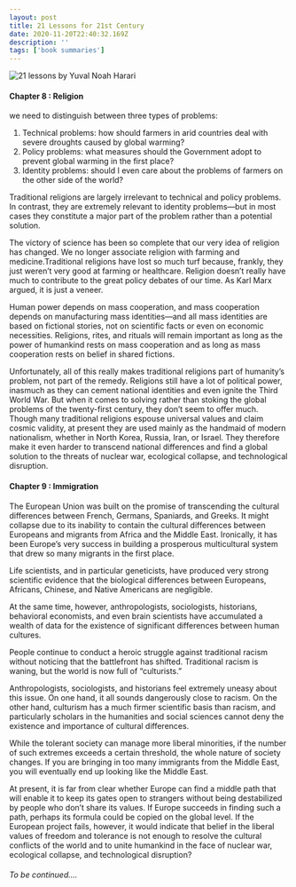 ```yaml
---
layout: post
title: 21 Lessons for 21st Century
date: 2020-11-20T22:40:32.169Z
description: ''
tags: ['book summaries']
---
```


![21 lessons by Yuval Noah Harari](21lessons.jpg)

#### Chapter 8 : Religion
we need to distinguish between three types of problems:
1. Technical problems: how should farmers in arid countries deal with severe droughts caused by global warming?
2.  Policy problems: what measures should the Government adopt to prevent global warming in the first place?
3. Identity problems: should I even care about the problems of farmers on the other side of the world?

Traditional religions are largely irrelevant to technical and policy problems. In contrast, they are extremely relevant to identity problems—but in most cases they constitute a major part of the problem rather than a potential solution. 


The victory of science has been so complete that our very idea of religion has changed. We no longer associate religion with farming and medicine.Traditional religions have lost so much turf because, frankly, they just weren’t very good at farming or healthcare. Religion doesn’t really have much to contribute to the great policy debates of our time. As Karl Marx argued, it is just a veneer.

Human power depends on mass cooperation, and mass cooperation depends on manufacturing mass identities—and all mass identities are based on fictional stories, not on scientific facts or even on economic necessities. Religions, rites, and rituals will remain important as long as the power of humankind rests on mass cooperation and as long as mass cooperation rests on belief in shared fictions.


Unfortunately, all of this really makes traditional religions part of humanity’s problem, not part of the remedy. Religions still have a lot of political power, inasmuch as they can cement national identities and even ignite the Third World War. But when it comes to solving rather than stoking the global problems of the twenty-first century, they don’t seem to offer much. Though many traditional religions espouse universal values and claim cosmic validity, at present they are used mainly as the handmaid of modern nationalism, whether in North Korea, Russia, Iran, or Israel. They therefore make it even harder to transcend national differences and find a global solution to the threats of nuclear war, ecological collapse, and technological disruption.


#### Chapter 9 : Immigration

The European Union was built on the promise of transcending the cultural differences between French, Germans, Spaniards, and Greeks. It might collapse due to its inability to contain the cultural differences between Europeans and migrants from Africa and the Middle East. Ironically, it has been Europe’s very success in building a prosperous multicultural system that drew so many migrants in the first place.

Life scientists, and in particular geneticists, have produced very strong scientific evidence that the biological differences between Europeans, Africans, Chinese, and Native Americans are negligible.

At the same time, however, anthropologists, sociologists, historians, behavioral economists, and even brain scientists have accumulated a wealth of data for the existence of significant differences between human cultures.

People continue to conduct a heroic struggle against traditional racism without noticing that  the battlefront has shifted. Traditional racism is waning, but the world is now full of “culturists.”

Anthropologists, sociologists, and historians feel extremely uneasy about this issue. On one hand, it all sounds dangerously close to racism. On the other hand, culturism has a much firmer scientific basis than racism, and particularly scholars in the humanities and social sciences cannot deny the existence and importance of cultural differences. 

While the tolerant society can manage more liberal minorities, if the number of such extremes exceeds a certain threshold, the whole nature of society changes. If you are bringing in too many immigrants from the Middle East, you will eventually end up looking like the Middle East.

At present, it is far from clear whether Europe can find a middle path that will enable it to keep its gates open to strangers without being destabilized by people who don’t share its values. If Europe succeeds in finding such a path, perhaps its formula could be copied on the global level. If the European project fails, however, it would indicate that belief in the liberal values of freedom and tolerance is not enough to resolve the cultural conflicts of the world and to unite humankind in the face of nuclear war, ecological collapse, and technological disruption?

<em><h6>To be continued....</h6></em>


